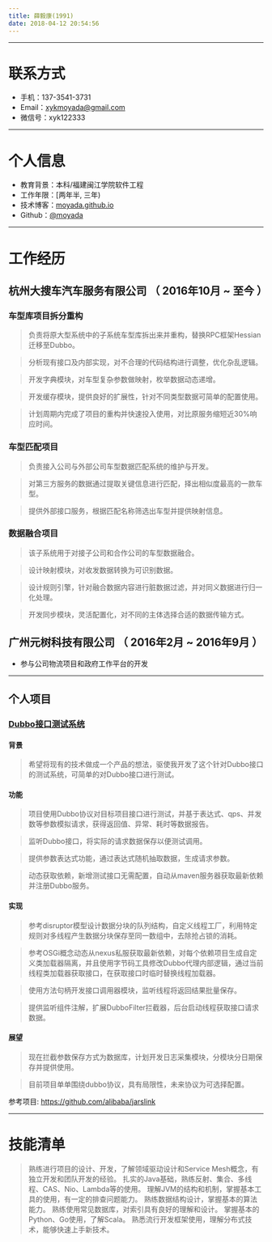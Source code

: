 ```yaml
---
title: 薛毅康(1991)
date: 2018-04-12 20:54:56
---
```

*** 
# 联系方式

- 手机：137-3541-3731
- Email：[xykmoyada@gmail.com](mailto:xykmoyada@gmail.com)
- 微信号：xyk122333

---

# 个人信息

 - 教育背景：本科/福建闽江学院软件工程
 - 工作年限：[两年半, 三年)
 - 技术博客：[moyada.github.io](https://moyada.github.io)
 - Github：[@moyada](https://github.com/moyada)

---

# 工作经历

## 杭州大搜车汽车服务有限公司 （ 2016年10月 ~ 至今 ）

### 车型库项目拆分重构 
> 负责将原大型系统中的子系统车型库拆出来并重构，替换RPC框架Hessian迁移至Dubbo。

> 分析现有接口及内部实现，对不合理的代码结构进行调整，优化杂乱逻辑。

> 开发字典模块，对车型复杂参数做映射，枚举数据动态递增。

> 开发缓存模块，提供良好的扩展性，针对不同类型数据可简单的配置使用。

> 计划周期内完成了项目的重构并快速投入使用，对比原服务缩短近30%响应时间。


### 车型匹配项目 
> 负责接入公司与外部公司车型数据匹配系统的维护与开发。

> 对第三方服务的数据通过提取关键信息进行匹配，择出相似度最高的一款车型。

> 提供外部接口服务，根据匹配名称筛选出车型并提供映射信息。


### 数据融合项目
> 该子系统用于对接子公司和合作公司的车型数据融合。

> 设计映射模块，对收发数据转换为可识别数据。

> 设计规则引擎，针对融合数据内容进行脏数据过滤，并对同义数据进行归一化处理。

> 开发同步模块，灵活配置化，对不同的主体选择合适的数据传输方式。

 
## 广州元树科技有限公司 （ 2016年2月 ~ 2016年9月 ）
- 参与公司物流项目和政府工作平台的开发

---

## 个人项目
### [Dubbo接口测试系统](https://github.com/moyada/dubbo-faker)

#### 背景
> 希望将现有的技术做成一个产品的想法，驱使我开发了这个针对Dubbo接口的测试系统，可简单的对Dubbo接口进行测试。

#### 功能
> 项目使用Dubbo协议对目标项目接口进行测试，并基于表达式、qps、并发数等参数模拟请求，获得返回值、异常、耗时等数据报告。

> 监听Dubbo接口，将实际的请求数据保存以便测试调用。

> 提供参数表达式功能，通过表达式随机抽取数据，生成请求参数。

> 动态获取依赖，新增测试接口无需配置，自动从maven服务器获取最新依赖并注册Dubbo服务。

#### 实现
> 参考disruptor模型设计数据分块的队列结构，自定义线程工厂，利用特定规则对多线程产生数据分块保存至同一数组中，去除抢占锁的消耗。

> 参考OSGi概念动态从nexus私服获取最新依赖，对每个依赖项目生成自定义类加载器隔离，并且使用字节码工具修改Dubbo代理内部逻辑，通过当前线程类加载器获取接口，在获取接口时临时替换线程加载器。

> 使用方法句柄开发接口调用器模块，监听线程将返回结果批量保存。

> 提供监听组件注解，扩展DubboFilter拦截器，后台启动线程获取接口请求数据。

#### 展望
> 现在拦截参数保存方式为数据库，计划开发日志采集模块，分模块分日期保存并提供使用。

> 目前项目单单围绕dubbo协议，具有局限性，未来协议为可选择配置。

参考项目: https://github.com/alibaba/jarslink

--- 

# 技能清单
> 熟练进行项目的设计、开发，了解领域驱动设计和Service Mesh概念，有独立开发和团队开发的经验。
> 扎实的Java基础，熟练反射、集合、多线程、CAS、Nio、Lambda等的使用。
> 理解JVM的结构和机制，掌握基本工具的使用，有一定的排查问题能力。
> 熟练数据结构设计，掌握基本的算法能力。
> 熟练使用常见数据库，对索引具有良好的理解和设计。
> 掌握基本的Python、Go使用，了解Scala。
> 熟悉流行开发框架使用，理解分布式技术，能够快速上手新技术。
